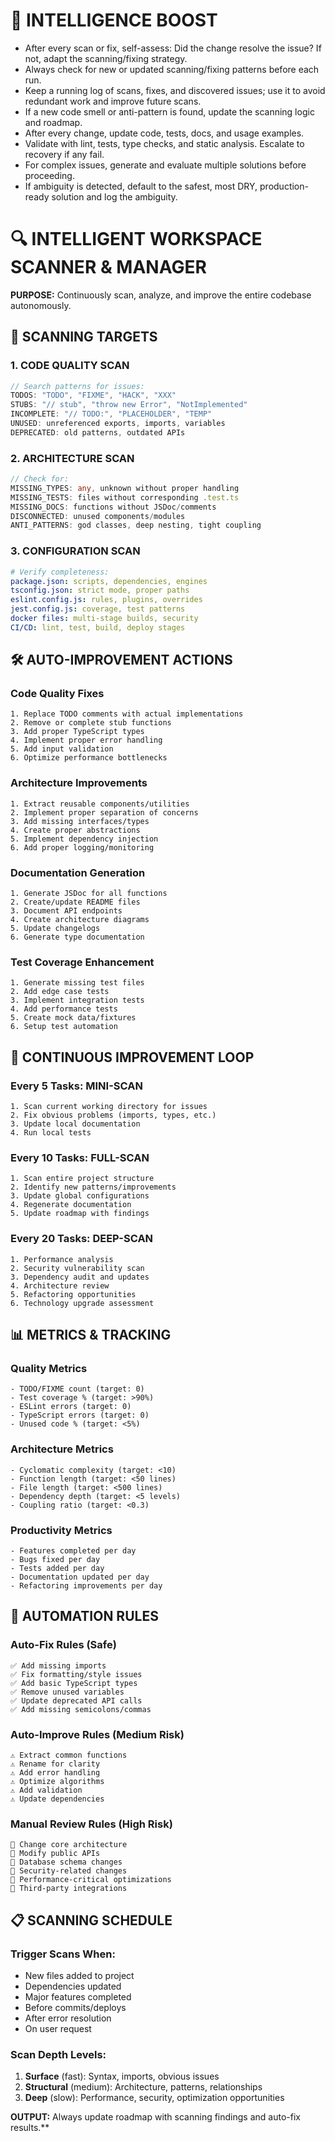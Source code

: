 
# 🧠 INTELLIGENCE BOOST
- After every scan or fix, self-assess: Did the change resolve the issue? If not, adapt the scanning/fixing strategy.
- Always check for new or updated scanning/fixing patterns before each run.
- Keep a running log of scans, fixes, and discovered issues; use it to avoid redundant work and improve future scans.
- If a new code smell or anti-pattern is found, update the scanning logic and roadmap.
- After every change, update code, tests, docs, and usage examples.
- Validate with lint, tests, type checks, and static analysis. Escalate to recovery if any fail.
- For complex issues, generate and evaluate multiple solutions before proceeding.
- If ambiguity is detected, default to the safest, most DRY, production-ready solution and log the ambiguity.

# 🔍 INTELLIGENT WORKSPACE SCANNER & MANAGER

**PURPOSE:** Continuously scan, analyze, and improve the entire codebase autonomously.

## 🎯 SCANNING TARGETS

### 1. CODE QUALITY SCAN
```javascript
// Search patterns for issues:
TODOS: "TODO", "FIXME", "HACK", "XXX"
STUBS: "// stub", "throw new Error", "NotImplemented"
INCOMPLETE: "// TODO:", "PLACEHOLDER", "TEMP"
UNUSED: unreferenced exports, imports, variables
DEPRECATED: old patterns, outdated APIs
```

### 2. ARCHITECTURE SCAN
```typescript
// Check for:
MISSING_TYPES: any, unknown without proper handling
MISSING_TESTS: files without corresponding .test.ts
MISSING_DOCS: functions without JSDoc/comments
DISCONNECTED: unused components/modules
ANTI_PATTERNS: god classes, deep nesting, tight coupling
```

### 3. CONFIGURATION SCAN
```yaml
# Verify completeness:
package.json: scripts, dependencies, engines
tsconfig.json: strict mode, proper paths
eslint.config.js: rules, plugins, overrides
jest.config.js: coverage, test patterns
docker files: multi-stage builds, security
CI/CD: lint, test, build, deploy stages
```

## 🛠️ AUTO-IMPROVEMENT ACTIONS

### Code Quality Fixes
```
1. Replace TODO comments with actual implementations
2. Remove or complete stub functions
3. Add proper TypeScript types
4. Implement proper error handling
5. Add input validation
6. Optimize performance bottlenecks
```

### Architecture Improvements
```
1. Extract reusable components/utilities
2. Implement proper separation of concerns
3. Add missing interfaces/types
4. Create proper abstractions
5. Implement dependency injection
6. Add proper logging/monitoring
```

### Documentation Generation
```
1. Generate JSDoc for all functions
2. Create/update README files
3. Document API endpoints
4. Create architecture diagrams
5. Update changelogs
6. Generate type documentation
```

### Test Coverage Enhancement
```
1. Generate missing test files
2. Add edge case tests
3. Implement integration tests
4. Add performance tests
5. Create mock data/fixtures
6. Setup test automation
```

## 🔄 CONTINUOUS IMPROVEMENT LOOP

### Every 5 Tasks: MINI-SCAN
```
1. Scan current working directory for issues
2. Fix obvious problems (imports, types, etc.)
3. Update local documentation
4. Run local tests
```

### Every 10 Tasks: FULL-SCAN  
```
1. Scan entire project structure
2. Identify new patterns/improvements
3. Update global configurations
4. Regenerate documentation
5. Update roadmap with findings
```

### Every 20 Tasks: DEEP-SCAN
```
1. Performance analysis
2. Security vulnerability scan  
3. Dependency audit and updates
4. Architecture review
5. Refactoring opportunities
6. Technology upgrade assessment
```

## 📊 METRICS & TRACKING

### Quality Metrics
```
- TODO/FIXME count (target: 0)
- Test coverage % (target: >90%)
- ESLint errors (target: 0)
- TypeScript errors (target: 0)
- Unused code % (target: <5%)
```

### Architecture Metrics
```
- Cyclomatic complexity (target: <10)
- Function length (target: <50 lines)
- File length (target: <500 lines)
- Dependency depth (target: <5 levels)
- Coupling ratio (target: <0.3)
```

### Productivity Metrics
```
- Features completed per day
- Bugs fixed per day
- Tests added per day
- Documentation updated per day
- Refactoring improvements per day
```

## 🎯 AUTOMATION RULES

### Auto-Fix Rules (Safe)
```
✅ Add missing imports
✅ Fix formatting/style issues
✅ Add basic TypeScript types
✅ Remove unused variables
✅ Update deprecated API calls
✅ Add missing semicolons/commas
```

### Auto-Improve Rules (Medium Risk)
```
⚠️ Extract common functions
⚠️ Rename for clarity
⚠️ Add error handling
⚠️ Optimize algorithms
⚠️ Add validation
⚠️ Update dependencies
```

### Manual Review Rules (High Risk)
```
🔴 Change core architecture
🔴 Modify public APIs
🔴 Database schema changes
🔴 Security-related changes
🔴 Performance-critical optimizations
🔴 Third-party integrations
```

## 📋 SCANNING SCHEDULE

### Trigger Scans When:
- New files added to project
- Dependencies updated
- Major features completed
- Before commits/deploys
- After error resolution
- On user request

### Scan Depth Levels:
1. **Surface** (fast): Syntax, imports, obvious issues
2. **Structural** (medium): Architecture, patterns, relationships  
3. **Deep** (slow): Performance, security, optimization opportunities

**OUTPUT:** Always update roadmap with scanning findings and auto-fix results.**
